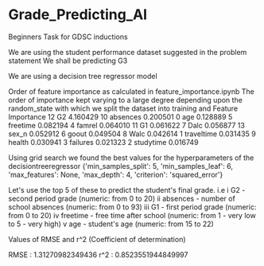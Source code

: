 # Grade_Predicting_AI
Beginners Task for GDSC inductions

We are using the student performance dataset suggested in the problem statement
We shall be predicting G3

We are using a decision tree regressor model

Order of feature importance as calculated in feature_importance.ipynb
The order of importance kept varying to a large degree depending upon the random_state with which we split the dataset into training and 
       Feature  Importance
12          G2    4.160429
10    absences    0.200501
0          age    0.128889
5     freetime    0.082194
4       famrel    0.064010
11          G1    0.061622
7         Dalc    0.056877
13       sex_n    0.052912
6        goout    0.049504
8         Walc    0.042614
1   traveltime    0.031435
9       health    0.030941
3     failures    0.021323
2    studytime    0.016749


Using grid search we found the best values for the hyperparameters of the decisiontreeregressor
{'min_samples_split': 5, 'min_samples_leaf': 6, 'max_features': None, 'max_depth': 4, 'criterion': 'squared_error'}

Let's use the top 5 of these to predict the student's final grade. i.e
i G2 - second period grade (numeric: from 0 to 20)
ii absences - number of school absences (numeric: from 0 to 93)
iii G1 - first period grade (numeric: from 0 to 20)
iv freetime - free time after school (numeric: from 1 - very low to 5 - very high)
v age - student's age (numeric: from 15 to 22)

Values of RMSE and r^2 (Coefficient of determination)

RMSE : 1.31270982349436 
 r^2 : 0.8523551944849997